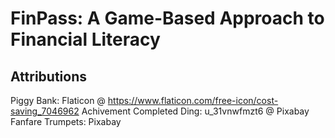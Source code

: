 # FinPass: A Game-Based Approach to Financial Literacy

## Attributions
Piggy Bank: Flaticon @ https://www.flaticon.com/free-icon/cost-saving_7046962
Achivement Completed Ding: u_31vnwfmzt6 @ Pixabay
Fanfare Trumpets: Pixabay